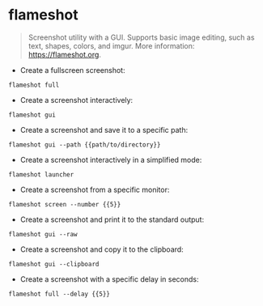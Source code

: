 # flameshot

> Screenshot utility with a GUI.
> Supports basic image editing, such as text, shapes, colors, and imgur.
> More information: <https://flameshot.org>.

- Create a fullscreen screenshot:

`flameshot full`

- Create a screenshot interactively:

`flameshot gui`

- Create a screenshot and save it to a specific path:

`flameshot gui --path {{path/to/directory}}`

- Create a screenshot interactively in a simplified mode:

`flameshot launcher`

- Create a screenshot from a specific monitor:

`flameshot screen --number {{5}}`

- Create a screenshot and print it to the standard output:

`flameshot gui --raw`

- Create a screenshot and copy it to the clipboard:

`flameshot gui --clipboard`

- Create a screenshot with a specific delay in seconds:

`flameshot full --delay {{5}}`
